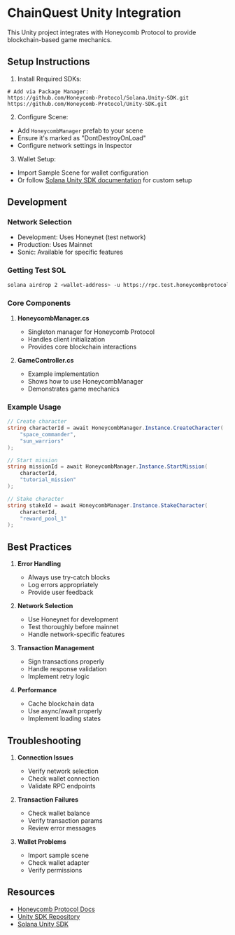 # ChainQuest Unity Integration

This Unity project integrates with Honeycomb Protocol to provide blockchain-based game mechanics.

## Setup Instructions

1. Install Required SDKs:
```
# Add via Package Manager:
https://github.com/Honeycomb-Protocol/Solana.Unity-SDK.git
https://github.com/Honeycomb-Protocol/Unity-SDK.git
```

2. Configure Scene:
- Add `HoneycombManager` prefab to your scene
- Ensure it's marked as "DontDestroyOnLoad"
- Configure network settings in Inspector

3. Wallet Setup:
- Import Sample Scene for wallet configuration
- Or follow [Solana Unity SDK documentation](https://docs.honeycombprotocol.com/) for custom setup

## Development

### Network Selection
- Development: Uses Honeynet (test network)
- Production: Uses Mainnet
- Sonic: Available for specific features

### Getting Test SOL
```bash
solana airdrop 2 <wallet-address> -u https://rpc.test.honeycombprotocol.com
```

### Core Components

1. **HoneycombManager.cs**
   - Singleton manager for Honeycomb Protocol
   - Handles client initialization
   - Provides core blockchain interactions

2. **GameController.cs**
   - Example implementation
   - Shows how to use HoneycombManager
   - Demonstrates game mechanics

### Example Usage

```csharp
// Create character
string characterId = await HoneycombManager.Instance.CreateCharacter(
    "space_commander",
    "sun_warriors"
);

// Start mission
string missionId = await HoneycombManager.Instance.StartMission(
    characterId,
    "tutorial_mission"
);

// Stake character
string stakeId = await HoneycombManager.Instance.StakeCharacter(
    characterId,
    "reward_pool_1"
);
```

## Best Practices

1. **Error Handling**
   - Always use try-catch blocks
   - Log errors appropriately
   - Provide user feedback

2. **Network Selection**
   - Use Honeynet for development
   - Test thoroughly before mainnet
   - Handle network-specific features

3. **Transaction Management**
   - Sign transactions properly
   - Handle response validation
   - Implement retry logic

4. **Performance**
   - Cache blockchain data
   - Use async/await properly
   - Implement loading states

## Troubleshooting

1. **Connection Issues**
   - Verify network selection
   - Check wallet connection
   - Validate RPC endpoints

2. **Transaction Failures**
   - Check wallet balance
   - Verify transaction params
   - Review error messages

3. **Wallet Problems**
   - Import sample scene
   - Check wallet adapter
   - Verify permissions

## Resources

- [Honeycomb Protocol Docs](https://docs.honeycombprotocol.com/)
- [Unity SDK Repository](https://github.com/Honeycomb-Protocol/Unity-SDK)
- [Solana Unity SDK](https://github.com/Honeycomb-Protocol/Solana.Unity-SDK)
